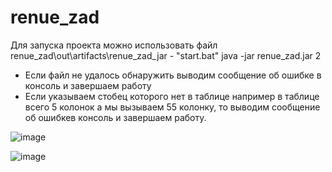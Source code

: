 # renue_zad
Для запуска проекта можно использовать файл renue_zad\out\artifacts\renue_zad_jar - "start.bat"
java -jar renue_zad.jar 2

- Если файл не удалось обнаружить выводим сообщение об ошибке в консоль и завершаем работу
- Если указываем стобец которого нет в таблице например в таблице всего 5 колонок а мы вызываем 55 колонку, то 
выводим сообщение об ошибкев консоль и завершаем работу.

![image](https://user-images.githubusercontent.com/61544738/224364317-c58eb6ac-64ea-438d-8850-bef49a5148a1.png)

![image](https://user-images.githubusercontent.com/61544738/224364514-c86143a9-79cf-422f-9483-0217dd047319.png)

